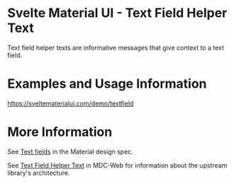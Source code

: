 # Svelte Material UI - Text Field Helper Text

Text field helper texts are informative messages that give context to a text field.

# Examples and Usage Information

https://sveltematerialui.com/demo/textfield

# More Information

See [Text fields](https://material.io/components/text-fields) in the Material design spec.

See [Text Field Helper Text](https://github.com/material-components/material-components-web/tree/v13.0.0/packages/mdc-textfield/helper-text) in MDC-Web for information about the upstream library's architecture.
